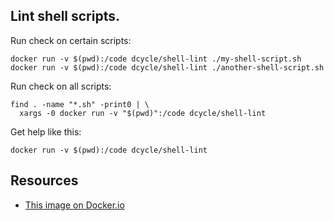 Lint shell scripts.
-----

Run check on certain scripts:

    docker run -v $(pwd):/code dcycle/shell-lint ./my-shell-script.sh
    docker run -v $(pwd):/code dcycle/shell-lint ./another-shell-script.sh

Run check on all scripts:

    find . -name "*.sh" -print0 | \
      xargs -0 docker run -v "$(pwd)":/code dcycle/shell-lint

Get help like this:

    docker run -v $(pwd):/code dcycle/shell-lint

Resources
-----

 * [This image on Docker.io](https://hub.docker.com/r/dcycle/shell-lint/)
